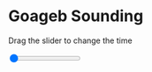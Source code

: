 <h1>Goageb Sounding</h1>
<p>Drag the slider to change the time</p>

<div class="slidecontainer">
<input oninput='setImage(this)' class="slider" type="range" min="0" max="5" value="0" step="1" />
<img id='img'/>
</div>

<script>
var img = document.getElementById('img');
var img_array = ['/assets/images/skwt/skd_goageb_wrfout_d01_2020-06-14_12:00:00.png',
'/assets/images/skwt/skd_goageb_wrfout_d01_2020-06-14_18:00:00.png',
'/assets/images/skwt/skd_goageb_wrfout_d01_2020-06-15_00:00:00.png',
'/assets/images/skwt/skd_goageb_wrfout_d01_2020-06-15_06:00:00.png',
'/assets/images/skwt/skd_goageb_wrfout_d01_2020-06-15_12:00:00.png',];
function setImage(obj)
{
        var value = obj.value;
        img.src = img_array[value];

}
</script>
